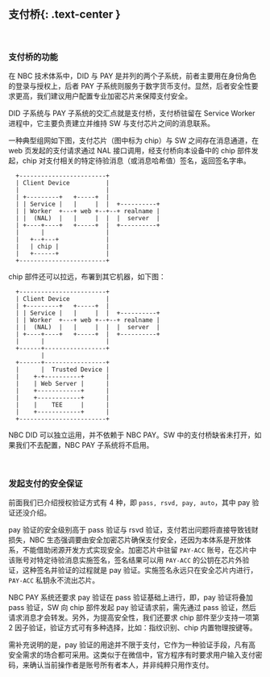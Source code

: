 支付桥{: .text-center }
---------

&nbsp;

### 支付桥的功能

在 NBC 技术体系中，DID 与 PAY 是并列的两个子系统，前者主要用在身份角色的登录与授权上，后者 PAY 子系统则服务于数字货币支付。显然，后者安全性要求更高，我们建议用户配置专业加密芯片来保障支付安全。

DID 子系统与 PAY 子系统的交汇点就是支付桥，支付桥驻留在 Service Worker 进程中，它主要负责建立并维持 SW 与支付芯片之间的消息联系。

一种典型组网如下图，支付芯片（图中标为 chip）与 SW 之间存在消息通道，在 web 页发起的支付请求通过 NAL 接口调用，经支付桥向本设备中的 chip 部件发起，chip 对支付相关的特定待验消息（或消息哈希值）签名，返回签名字串。

```
  +------------------------+
  | Client Device          |
  |                        |
  | +---------+   +-----+  |
  | | Service |   |     |  |  +----------+
  | | Worker  +---+ web +--+--+ realname |
  | |  (NAL)  |   |     |  |  |  server  |
  | +----+----+   +-----+  |  +----------+
  |      |                 |
  |   +--+---+             |
  |   | chip |             |
  |   +------+             |
  +------------------------+
```

chip 部件还可以拉远，布署到其它机器，如下图：

```
  +------------------------+
  | Client Device          |
  | +---------+   +-----+  |
  | | Service |   |     |  |  +----------+
  | | Worker  +---+ web +--+--+ realname |
  | |  (NAL)  |   |     |  |  |  server  |
  | +----+----+   +-----+  |  +----------+
  |      |                 |
  +------+-----------------+
         |
  +------+-----------------+
  |      |  Trusted Device |
  |    +-+----------+      |
  |    | Web Server |      |
  |    +------------+      |
  |    +------------+      |
  |    |    TEE     |      |
  |    +------------+      |
  +------------------------+
```

NBC DID 可以独立运用，并不依赖于 NBC PAY。SW 中的支付桥缺省未打开，如果我们不去配置，NBC PAY 子系统将不启用。

&nbsp;

### 发起支付的安全保证

前面我们已介绍授权验证方式有 4 种，即 `pass, rsvd, pay, auto`，其中 pay 验证还没介绍。

pay 验证的安全级别高于 pass 验证与 rsvd 验证，支付若出问题将直接导致钱财损失，NBC 生态强调要由安全加密芯片确保支付安全，还因为本体系是开放体系，不能借助闭源开发方式实现安全。加密芯片中驻留 `PAY-ACC` 账号，在芯片中该账号对特定待验消息实施签名，签名结果可以用 `PAY-ACC` 的公钥在芯片外验证，这种签名并验证的过程就是 pay 验证。实施签名永远只在安全芯片内进行，`PAY-ACC` 私钥永不流出芯片。

NBC PAY 系统还要求 pay 验证在 pass 验证基础上进行，即，pay 验证将叠加 pass 验证，SW 向 chip 部件发起 pay 验证请求前，需先通过 pass 验证，然后请求消息才会转发。另外，为提高安全性，我们还要求 chip 部件至少支持一项第 2 因子验证，验证方式可有多种选择，比如：指纹识别、chip 内置物理按键等。

需补充说明的是，pay 验证的用途并不限于支付，它作为一种验证手段，凡有高安全需求的场合都可采用。这类似于在微信中，官方程序有时要求用户输入支付密码，来确认当前操作者是账号所有者本人，并非纯粹只用作支付。
